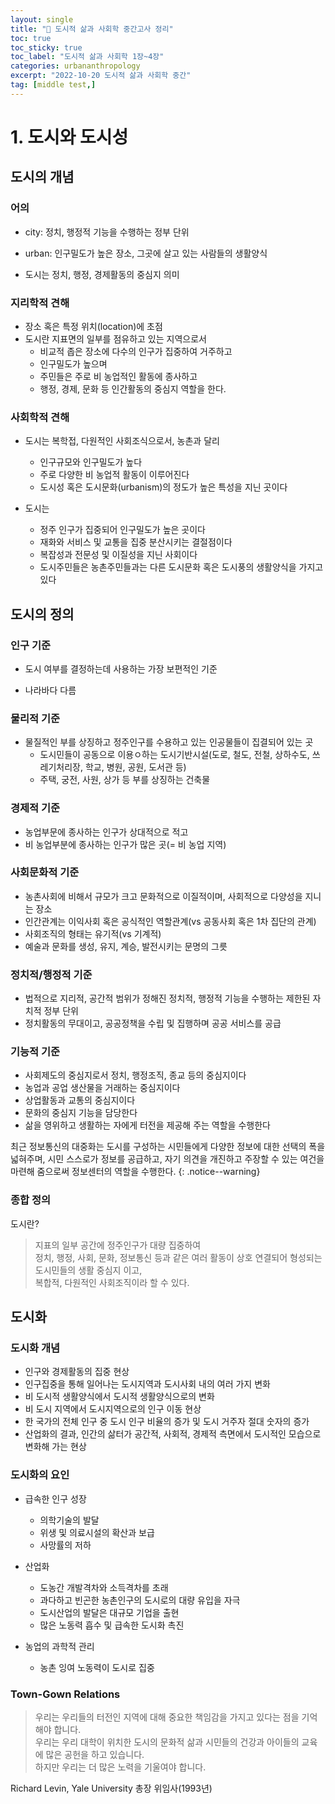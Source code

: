 ```yaml
---
layout: single
title: "📝 도시적 삶과 사회학 중간고사 정리"
toc: true
toc_sticky: true
toc_label: "도시적 삶과 사회학 1장~4장"
categories: urbananthropology
excerpt: "2022-10-20 도시적 삶과 사회학 중간"
tag: [middle test,]
---
```


# 1. 도시와 도시성

## 도시의 개념

### 어의

- city: 정치, 행정적 기능을 수행하는 정부 단위
- urban: 인구밀도가 높은 장소, 그곳에 살고 있는 사람들의 생활양식

- 도시는 정치, 행정, 경제활동의 중심지 의미

### 지리학적 견해

- 장소 혹은 특정 위치(location)에 초점
- 도시란 지표면의 일부를 점유하고 있는 지역으로서
  - 비교적 좁은 장소에 다수의 인구가 집중하여 거주하고
  - 인구밀도가 높으며
  - 주민들은 주로 비 농업적인 활동에 종사하고
  - 행정, 경제, 문화 등 인간활동의 중심지 역할을 한다.

### 사회학적 견해

- 도시는 복학접, 다원적인 사회조식으로서, 농촌과 달리
  - 인구규모와 인구밀도가 높다
  - 주로 다양한 비 농업적 활동이 이루어진다
  - 도시성 혹은 도시문화(urbanism)의 정도가 높은 특성을 지닌 곳이다

- 도시는
  - 정주 인구가 집중되어 인구밀도가 높은 곳이다
  - 재화와 서비스 및 교통을 집중 분산시키는 결절점이다
  - 복잡성과 전문성 및 이질성을 지닌 사회이다
  - 도시주민들은 농촌주민들과는 다른 도시문화 혹은 도시풍의 생활양식을 가지고 있다


## 도시의 정의

### 인구 기준

- 도시 여부를 결정하는데 사용하는 가장 보편적인 기준

- 나라바다 다름


### 물리적 기준

- 물질적인 부를 상징하고 정주인구를 수용하고 있는 인공물들이 집결되어 있는 곳
  - 도시민들이 공동으로 이용ㅇ하는 도시기반시설(도로, 철도, 전철, 상하수도, 쓰레기처리장, 학교, 병원, 공원, 도서관 등)
  - 주택, 궁전, 사원, 상가 등 부를 상징하는 건축물


### 경제적 기준

- 농업부문에 종사하는 인구가 상대적으로 적고
- 비 농업부분에 종사하는 인구가 많은 곳(= 비 농업 지역)

### 사회문화적 기준

- 농촌사회에 비해서 규모가 크고 문화적으로 이질적이며, 사회적으로 다양성을 지니는 장소
- 인간관계는 이익사회 혹은 공식적인 역할관계(vs 공동사회 혹은 1차 집단의 관계)
- 사회조직의 형태는 유기적(vs 기계적)
- 예술과 문화를 생성, 유지, 계승, 발전시키는 문명의 그릇

### 정치적/행정적 기준

- 법적으로 지리적, 공간적 범위가 정해진 정치적, 행정적 기능을 수행하는 제한된 자치적 정부 단위
- 정치활동의 무대이고, 공공정책을 수립 및 집행하며 공공 서비스를 공급


### 기능적 기준

- 사회제도의 중심지로서 정치, 행정조직, 종교 등의 중심지이다
- 농업과 공업 생산물을 거래하는 중심지이다
- 상업활동과 교통의 중심지이다
- 문화의 중심지 기능을 담당한다
- 삶을 영위하고 생활하는 자에게 터전을 제공해 주는 역할을 수행한다

최근 정보통신의 대중화는 도시를 구성하는 시민들에게 다양한 정보에 대한 선택의 폭을 넓혀주며, 시민 스스로가 정보를 공급하고, 자기 의견을 개진하고 주장할 수 있는 여건을 마련해 줌으로써 정보센터의 역할을 수행한다.
{: .notice--warning}

### 종합 정의

도시란?

> 지표의 일부 공간에 정주인구가 대량 집중하여 <br>
> 정치, 행정, 사회, 문화, 정보통신 등과 같은 여러 활동이 상호 연결되어 형성되는 도시민들의 생활 중심지 이고,<br>
> 복합적, 다원적인 사회조직이라 할 수 있다.

## 도시화

### 도시화 개념

- 인구와 경제활동의 집중 현상
- 인구집중을 통해 일어나는 도시지역과 도시사회 내의 여러 가지 변화
- 비 도시적 생활양식에서 도시적 생활양식으로의 변화
- 비 도시 지역에서 도시지역으로의 인구 이동 현상
- 한 국가의 전체 인구 중 도시 인구 비율의 증가 및 도시 거주자 절대 숫자의 증가
- 산업화의 결과, 인간의 삶터가 공간적, 사회적, 경제적 측면에서 도시적인 모습으로 변화해 가는 현상

### 도시화의 요인

- 급속한 인구 성장
  - 의학기술의 발달
  - 위생 및 의료시설의 확산과 보급
  - 사망률의 저하

- 산업화
  - 도농간 개발격차와 소득격차를 초래
  - 과다하고 빈곤한 농촌인구의 도시로의 대량 유입을 자극
  - 도시산업의 발달은 대규모 기업을 출현
  - 많은 노동력 흡수 및 급속한 도시화 촉진

- 농업의 과학적 관리
  - 농촌 잉여 노동력이 도시로 집중

### Town-Gown Relations

> 우리는 우리들의 터전인 지역에 대해 중요한 책임감을 가지고 있다는 점을 기억해야 합니다.<br>
> 우리는 우리 대학이 위치한 도시의 문화적 삶과 시민들의 건강과 아이들의 교육에 많은 공헌을 하고 있습니다.<br>
> 하지만 우리는 더 많은 노력을 기울여야 합니다.

Richard Levin, Yale University 총장 위임사(1993년)